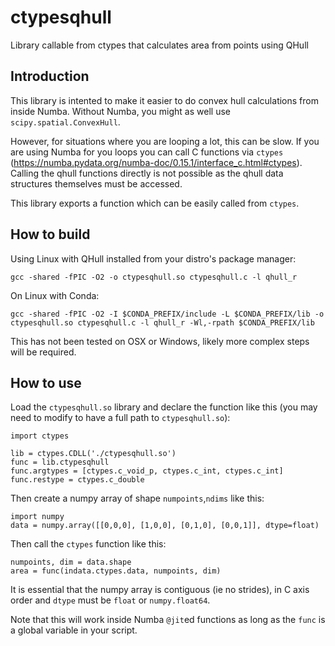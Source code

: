 # ctypesqhull
Library callable from ctypes that calculates area from points using QHull

## Introduction

This library is intented to make it easier to do convex hull calculations
from inside Numba. Without Numba, you might as well use `scipy.spatial.ConvexHull`.

However, for situations where you are looping a lot, this can be slow. If you are using
Numba for you loops you can call C functions via `ctypes` (https://numba.pydata.org/numba-doc/0.15.1/interface_c.html#ctypes). Calling the qhull functions
directly is not possible as the qhull data structures themselves must be accessed.

This library exports a function which can be easily called from `ctypes`. 

## How to build

Using Linux with QHull installed from your distro's package manager:

```
gcc -shared -fPIC -O2 -o ctypesqhull.so ctypesqhull.c -l qhull_r
```

On Linux with Conda:
```
gcc -shared -fPIC -O2 -I $CONDA_PREFIX/include -L $CONDA_PREFIX/lib -o ctypesqhull.so ctypesqhull.c -l qhull_r -Wl,-rpath $CONDA_PREFIX/lib
```

This has not been tested on OSX or Windows, likely more complex steps will be required.

## How to use

Load the `ctypesqhull.so` library and declare the function like this (you may need to modify to have a full path to `ctypesqhull.so`):

```
import ctypes

lib = ctypes.CDLL('./ctypesqhull.so')
func = lib.ctypesqhull
func.argtypes = [ctypes.c_void_p, ctypes.c_int, ctypes.c_int]
func.restype = ctypes.c_double
```

Then create a numpy array of shape `numpoints`,`ndims` like this:

```
import numpy
data = numpy.array([[0,0,0], [1,0,0], [0,1,0], [0,0,1]], dtype=float)
```

Then call the `ctypes` function like this:

```
numpoints, dim = data.shape
area = func(indata.ctypes.data, numpoints, dim)
```

It is essential that the numpy array is contiguous (ie no strides), in C axis order and `dtype` must be `float` or `numpy.float64`.

Note that this will work inside Numba `@jit`ed functions as long as the `func` is a global variable in your script.
